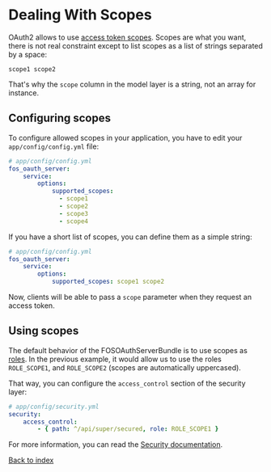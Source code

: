 Dealing With Scopes
===================

OAuth2 allows to use [access token scopes](http://tools.ietf.org/html/draft-ietf-oauth-v2-22#section-3.3).
Scopes are what you want, there is not real constraint except to list scopes as a list of strings separated by a space:

    scope1 scope2

That's why the `scope` column in the model layer is a string, not an array for instance.


## Configuring scopes

To configure allowed scopes in your application, you have to edit your `app/config/config.yml` file:

``` yaml
# app/config/config.yml
fos_oauth_server:
    service:
        options:
            supported_scopes:
              - scope1
              - scope2
              - scope3
              - scope4
```

If you have a short list of scopes, you can define them as a simple string:
``` yaml
# app/config/config.yml
fos_oauth_server:
    service:
        options:
            supported_scopes: scope1 scope2
```


Now, clients will be able to pass a `scope` parameter when they request an access token.


## Using scopes

The default behavior of the FOSOAuthServerBundle is to use scopes as [roles](http://symfony.com/doc/master/book/security.html#roles).
In the previous example, it would allow us to use the roles `ROLE_SCOPE1`, and `ROLE_SCOPE2` (scopes are automatically uppercased).

That way, you can configure the `access_control` section of the security layer:

``` yaml
# app/config/security.yml
security:
    access_control:
        - { path: ^/api/super/secured, role: ROLE_SCOPE1 }
```

For more information, you can read the [Security documentation](http://symfony.com/doc/master/book/security.html#authorization).


[Back to index](index.md)
